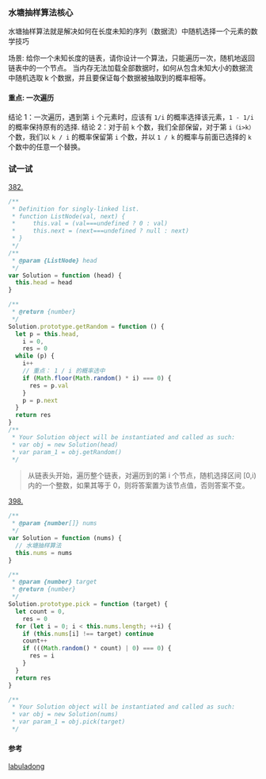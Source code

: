 ### 水塘抽样算法核心

水塘抽样算法就是解决如何在长度未知的序列（数据流）中随机选择一个元素的数学技巧

场景:
给你一个未知长度的链表，请你设计一个算法，只能遍历一次，随机地返回链表中的一个节点。
当内存无法加载全部数据时，如何从包含未知大小的数据流中随机选取 k 个数据，并且要保证每个数据被抽取到的概率相等。

#### 重点: 一次遍历

结论 1：一次遍历，遇到第 `i` 个元素时，应该有 `1/i` 的概率选择该元素，`1 - 1/i` 的概率保持原有的选择.
结论 2：对于前 `k` 个数，我们全部保留，对于第 `i（i>k）`个数，我们以 `k / i` 的概率保留第 `i` 个数，并以 `1 / k` 的概率与前面已选择的 `k` 个数中的任意一个替换。

### 试一试

[382.](https://leetcode.cn/problems/linked-list-random-node/)

```js
/**
 * Definition for singly-linked list.
 * function ListNode(val, next) {
 *     this.val = (val===undefined ? 0 : val)
 *     this.next = (next===undefined ? null : next)
 * }
 */
/**
 * @param {ListNode} head
 */
var Solution = function (head) {
  this.head = head
}

/**
 * @return {number}
 */
Solution.prototype.getRandom = function () {
  let p = this.head,
    i = 0,
    res = 0
  while (p) {
    i++
    // 重点： 1 / i 的概率选中
    if (Math.floor(Math.random() * i) === 0) {
      res = p.val
    }
    p = p.next
  }
  return res
}
/**
 * Your Solution object will be instantiated and called as such:
 * var obj = new Solution(head)
 * var param_1 = obj.getRandom()
 */
```

> 从链表头开始，遍历整个链表，对遍历到的第 i 个节点，随机选择区间 [0,i) 内的一个整数，如果其等于 0，则将答案置为该节点值，否则答案不变。

[398.](https://leetcode.cn/problems/random-pick-index/)

```js
/**
 * @param {number[]} nums
 */
var Solution = function (nums) {
  // 水塘抽样算法
  this.nums = nums
}

/**
 * @param {number} target
 * @return {number}
 */
Solution.prototype.pick = function (target) {
  let count = 0,
    res = 0
  for (let i = 0; i < this.nums.length; ++i) {
    if (this.nums[i] !== target) continue
    count++
    if (((Math.random() * count) | 0) === 0) {
      res = i
    }
  }
  return res
}

/**
 * Your Solution object will be instantiated and called as such:
 * var obj = new Solution(nums)
 * var param_1 = obj.pick(target)
 */
```

#### 参考

[labuladong](https://labuladong.github.io/algo/4/30/117/)
